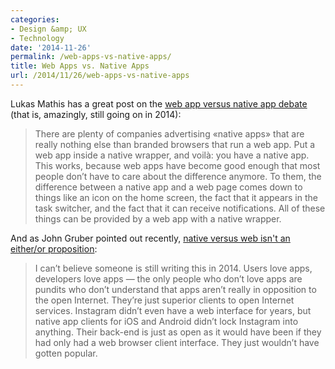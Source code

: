 ```yaml
---
categories:
- Design &amp; UX
- Technology
date: '2014-11-26'
permalink: /web-apps-vs-native-apps/
title: Web Apps vs. Native Apps
url: /2014/11/26/web-apps-vs-native-apps
---
```


Lukas Mathis has a great post on the [web app versus native app debate](http://ignorethecode.net/blog/2014/11/04/web_apps/) (that is, amazingly, still going on in 2014):

> There are plenty of companies advertising «native apps» that are really nothing else than branded browsers that run a web app. Put a web app inside a native wrapper, and voilà: you have a native app. This works, because web apps have become good enough that most people don’t have to care about the difference anymore. To them, the difference between a native app and a web page comes down to things like an icon on the home screen, the fact that it appears in the task switcher, and the fact that it can receive notifications. All of these things can be provided by a web app with a native wrapper.

And as John Gruber pointed out recently, [native versus web isn't an either/or proposition](http://daringfireball.net/2014/11/native_apps_are_part_of_the_web):

> I can’t believe someone is still writing this in 2014. Users love apps, developers love apps — the only people who don’t love apps are pundits who don’t understand that apps aren’t really in opposition to the open Internet. They’re just superior clients to open Internet services. Instagram didn’t even have a web interface for years, but native app clients for iOS and Android didn’t lock Instagram into anything. Their back-end is just as open as it would have been if they had only had a web browser client interface. They just wouldn’t have gotten popular.